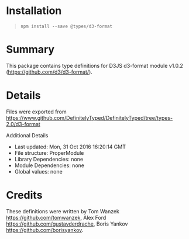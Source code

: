 # Installation
> `npm install --save @types/d3-format`

# Summary
This package contains type definitions for D3JS d3-format module v1.0.2 (https://github.com/d3/d3-format/).

# Details
Files were exported from https://www.github.com/DefinitelyTyped/DefinitelyTyped/tree/types-2.0/d3-format

Additional Details
 * Last updated: Mon, 31 Oct 2016 16:20:14 GMT
 * File structure: ProperModule
 * Library Dependencies: none
 * Module Dependencies: none
 * Global values: none

# Credits
These definitions were written by Tom Wanzek <https://github.com/tomwanzek>, Alex Ford <https://github.com/gustavderdrache>, Boris Yankov <https://github.com/borisyankov>.
